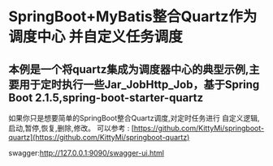 # SpringBoot+MyBatis整合Quartz作为调度中心 并自定义任务调度
## 本例是一个将quartz集成为调度器中心的典型示例,主要用于定时执行一些Jar_JobHttp_Job，基于Spring Boot 2.1.5,spring-boot-starter-quartz

如果你只是想要简单的SpringBoot整合Quartz调度,对定时任务进行 自定义逻辑,启动,暂停,恢复,删除,修改。 可以参考 :
[https://github.com/KittyMi/springboot-quartz](https://github.com/KittyMi/springboot-quartz)

swagger:http://127.0.0.1:9090/swagger-ui.html
